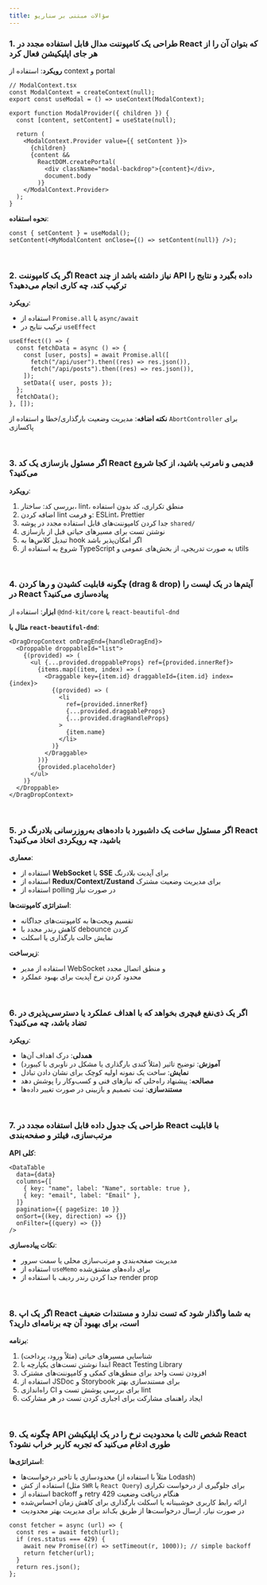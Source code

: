 ```yaml
---
title: سؤالات مبتنی بر سناریو
---
```


<link rel="stylesheet" href="{{ site.baseurl }}/assets/css/persian.css">

### 1. طراحی یک کامپوننت مدال قابل استفاده مجدد در React که بتوان آن را از هر جای اپلیکیشن فعال کرد

**رویکرد**: استفاده از context و portal

```tsx
// ModalContext.tsx
const ModalContext = createContext(null);
export const useModal = () => useContext(ModalContext);

export function ModalProvider({ children }) {
  const [content, setContent] = useState(null);

  return (
    <ModalContext.Provider value={{ setContent }}>
      {children}
      {content &&
        ReactDOM.createPortal(
          <div className="modal-backdrop">{content}</div>,
          document.body
        )}
    </ModalContext.Provider>
  );
}
```

**نحوه استفاده**:

```tsx
const { setContent } = useModal();
setContent(<MyModalContent onClose={() => setContent(null)} />);
```

<br />

### 2. اگر یک کامپوننت React نیاز داشته باشد از چند API داده بگیرد و نتایج را ترکیب کند، چه کاری انجام می‌دهید؟

**رویکرد**:

- استفاده از `Promise.all` یا `async/await`
- ترکیب نتایج در `useEffect`

```tsx
useEffect(() => {
  const fetchData = async () => {
    const [user, posts] = await Promise.all([
      fetch("/api/user").then((res) => res.json()),
      fetch("/api/posts").then((res) => res.json()),
    ]);
    setData({ user, posts });
  };
  fetchData();
}, []);
```

**نکته اضافه**: مدیریت وضعیت بارگذاری/خطا و استفاده از `AbortController` برای پاکسازی

<br />

### 3. اگر مسئول بازسازی یک کد React قدیمی و نامرتب باشید، از کجا شروع می‌کنید؟

**رویکرد**:

1. بررسی کد: ساختار، lint، منطق تکراری، کد بدون استفاده
2. اضافه کردن lint و فرمت: ESLint، Prettier
3. جدا کردن کامپوننت‌های قابل استفاده مجدد در پوشه `shared/`
4. نوشتن تست برای مسیرهای حیاتی قبل از بازسازی
5. تبدیل کلاس‌ها به hook اگر امکان‌پذیر باشد
6. شروع به استفاده از TypeScript به صورت تدریجی، از بخش‌های عمومی و utils

<br />

### 4. چگونه قابلیت کشیدن و رها کردن (drag & drop) آیتم‌ها در یک لیست را در React پیاده‌سازی می‌کنید؟

**ابزار**: استفاده از `@dnd-kit/core` یا `react-beautiful-dnd`

**مثال با `react-beautiful-dnd`**:

```tsx
<DragDropContext onDragEnd={handleDragEnd}>
  <Droppable droppableId="list">
    {(provided) => (
      <ul {...provided.droppableProps} ref={provided.innerRef}>
        {items.map((item, index) => (
          <Draggable key={item.id} draggableId={item.id} index={index}>
            {(provided) => (
              <li
                ref={provided.innerRef}
                {...provided.draggableProps}
                {...provided.dragHandleProps}
              >
                {item.name}
              </li>
            )}
          </Draggable>
        ))}
        {provided.placeholder}
      </ul>
    )}
  </Droppable>
</DragDropContext>
```

<br />

### 5. اگر مسئول ساخت یک داشبورد با داده‌های به‌روزرسانی بلادرنگ در React باشید، چه رویکردی اتخاذ می‌کنید؟

**معماری**:

- استفاده از **WebSocket** یا **SSE** برای آپدیت بلادرنگ
- استفاده از **Redux/Context/Zustand** برای مدیریت وضعیت مشترک
- استفاده از polling در صورت نیاز

**استراتژی کامپوننت‌ها**:

- تقسیم ویجت‌ها به کامپوننت‌های جداگانه
- کاهش رندر مجدد با debounce کردن
- نمایش حالت بارگذاری یا اسکلت

**زیرساخت**:

- استفاده از مدیر WebSocket و منطق اتصال مجدد
- محدود کردن نرخ آپدیت برای بهبود عملکرد

<br />

### 6. اگر یک ذی‌نفع فیچری بخواهد که با اهداف عملکرد یا دسترسی‌پذیری در تضاد باشد، چه می‌کنید؟

**رویکرد**:

- **همدلی**: درک اهداف آن‌ها
- **آموزش**: توضیح تاثیر (مثلاً کندی بارگذاری یا مشکل در ناوبری با کیبورد)
- **نمایش**: ساخت یک نمونه اولیه کوچک برای نشان دادن تبادل
- **مصالحه**: پیشنهاد راه‌حلی که نیازهای فنی و کسب‌و‌کار را پوشش دهد
- **مستندسازی**: ثبت تصمیم و بازبینی در صورت تغییر داده‌ها

<br />

### 7. طراحی یک جدول داده قابل استفاده مجدد در React با قابلیت مرتب‌سازی، فیلتر و صفحه‌بندی

**API کلی**:

```tsx
<DataTable
  data={data}
  columns={[
    { key: "name", label: "Name", sortable: true },
    { key: "email", label: "Email" },
  ]}
  pagination={{ pageSize: 10 }}
  onSort={(key, direction) => {}}
  onFilter={(query) => {}}
/>
```

**نکات پیاده‌سازی**:

- مدیریت صفحه‌بندی و مرتب‌سازی محلی یا سمت سرور
- استفاده از `useMemo` برای داده‌های مشتق‌شده
- جدا کردن رندر ردیف با استفاده از render prop

<br />

### 8. اگر یک اپ React به شما واگذار شود که تست ندارد و مستندات ضعیف است، برای بهبود آن چه برنامه‌ای دارید؟

**برنامه**:

1. شناسایی مسیرهای حیاتی (مثلاً ورود، پرداخت)
2. ابتدا نوشتن تست‌های یکپارچه با React Testing Library
3. افزودن تست واحد برای منطق‌های کمکی و کامپوننت‌های مشترک
4. استفاده از JSDoc و Storybook برای مستندسازی بهتر
5. راه‌اندازی CI برای بررسی پوشش تست و lint
6. ایجاد راهنمای مشارکت برای اجباری کردن تست در هر مشارکت

<br />

### 9. چگونه یک API شخص ثالث با محدودیت نرخ را در یک اپلیکیشن React طوری ادغام می‌کنید که تجربه کاربر خراب نشود؟

**استراتژی‌ها**:

- محدودسازی یا تاخیر درخواست‌ها (مثلاً با استفاده از Lodash)
- استفاده از کش (مثل `SWR` یا `React Query`) برای جلوگیری از درخواست تکراری
- استفاده از backoff و retry هنگام دریافت وضعیت 429
- ارائه رابط کاربری خوشبینانه یا اسکلت بارگذاری برای کاهش زمان احساس‌شده
- در صورت نیاز، ارسال درخواست‌ها از طریق بک‌اند برای مدیریت بهتر محدودیت

```tsx
const fetcher = async (url) => {
  const res = await fetch(url);
  if (res.status === 429) {
    await new Promise((r) => setTimeout(r, 1000)); // simple backoff
    return fetcher(url);
  }
  return res.json();
};
```
